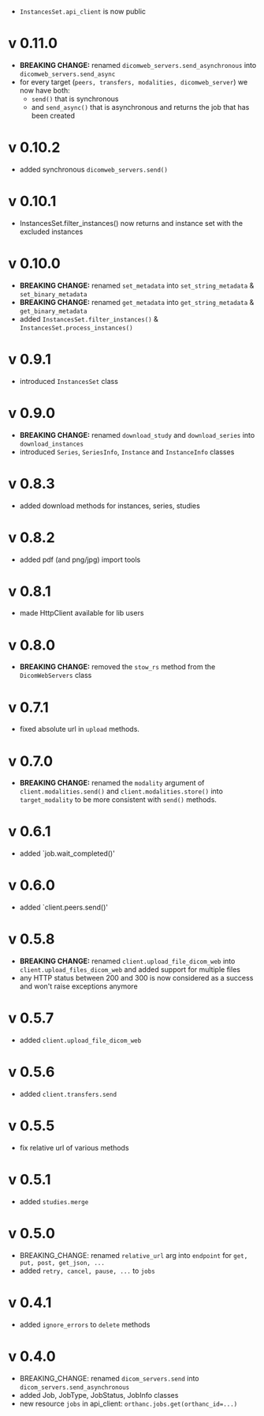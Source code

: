 - `InstancesSet.api_client` is now public

v 0.11.0
========

- **BREAKING CHANGE:** renamed `dicomweb_servers.send_asynchronous` into `dicomweb_servers.send_async`
- for every target (`peers, transfers, modalities, dicomweb_server`) we now have both:
  - `send()` that is synchronous
  - and `send_async()` that is asynchronous and returns the job that has been created

v 0.10.2
========

- added synchronous `dicomweb_servers.send()`

v 0.10.1
========

- InstancesSet.filter_instances() now returns and instance set with the excluded instances

v 0.10.0
========

- **BREAKING CHANGE:** renamed `set_metadata` into `set_string_metadata` & `set_binary_metadata`
- **BREAKING CHANGE:** renamed `get_metadata` into `get_string_metadata` & `get_binary_metadata`
- added `InstancesSet.filter_instances()` & `InstancesSet.process_instances()` 

v 0.9.1
=======

- introduced `InstancesSet` class

v 0.9.0
=======

- **BREAKING CHANGE:** renamed `download_study` and `download_series` into `download_instances`
- introduced `Series`, `SeriesInfo`, `Instance` and `InstanceInfo` classes

v 0.8.3
=======

- added download methods for instances, series, studies

v 0.8.2
=======

- added pdf (and png/jpg) import tools

v 0.8.1
=======

- made HttpClient available for lib users

v 0.8.0
=======

- **BREAKING CHANGE:** removed the `stow_rs` method from the `DicomWebServers` class

v 0.7.1
=======

- fixed absolute url in `upload` methods.

v 0.7.0
=======

- **BREAKING CHANGE:** renamed the `modality` argument of `client.modalities.send()` and 
  `client.modalities.store()` into `target_modality` to be more consistent with `send()` methods.


v 0.6.1
=======

- added `job.wait_completed()'

v 0.6.0
=======

- added `client.peers.send()'

v 0.5.8
=======

- **BREAKING CHANGE:** renamed `client.upload_file_dicom_web` into `client.upload_files_dicom_web`
  and added support for multiple files
- any HTTP status between 200 and 300 is now considered as a success and won't
  raise exceptions anymore

v 0.5.7
=======

- added `client.upload_file_dicom_web`

v 0.5.6
=======

- added `client.transfers.send`

v 0.5.5
=======

- fix relative url of various methods

v 0.5.1
=======

- added `studies.merge`

v 0.5.0
=======

- BREAKING_CHANGE: renamed `relative_url` arg into `endpoint` for `get, put, post, get_json, ...`
- added `retry, cancel, pause, ...` to `jobs`

v 0.4.1
=======

- added `ignore_errors` to `delete` methods

v 0.4.0
=======

- BREAKING_CHANGE: renamed `dicom_servers.send` into `dicom_servers.send_asynchronous`
- added Job, JobType, JobStatus, JobInfo classes
- new resource `jobs` in api_client: `orthanc.jobs.get(orthanc_id=...)`